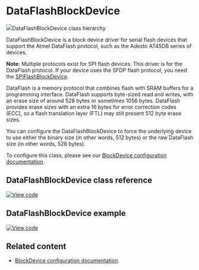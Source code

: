 # DataFlashBlockDevice

<span class="images">![](http://os.mbed.com/docs/development/mbed-os-api-doxy/class_data_flash_block_device.png)<span>DataFlashBlockDevice class hierarchy</span></span>

DataFlashBlockDevice is a block device driver for serial flash devices that support the Atmel DataFlash protocol, such as the Adesto AT45DB series of devices.

<span class="notes">**Note:** Multiple protocols exist for SPI flash devices. This driver is for the DataFlash protocol. If your device uses the SFDP flash protocol, you need the [SPIFlashBlockDevice](../apis/spi-flash-block-device.html).</span>

DataFlash is a memory protocol that combines flash with SRAM buffers for a programming interface. DataFlash supports byte-sized read and writes, with an erase size of around 528 bytes or sometimes 1056 bytes. DataFlash provides erase sizes with an extra 16 bytes for error correction codes (ECC), so a flash translation layer (FTL) may still present 512 byte erase sizes.

You can configure the DataFlashBlockDevice to force the underlying device to use either the binary size (in other words, 512 bytes) or the raw DataFlash size (in other words, 528 bytes).

To configure this class, please see our [BlockDevice configuration documentation](../apis/data-options-and-config.html).

## DataFlashBlockDevice class reference

[![View code](https://www.mbed.com/embed/?type=library)](https://os.mbed.com/docs/mbed-os/development/mbed-os-api-doxy/class_data_flash_block_device.html)

## DataFlashBlockDevice example

[![View code](https://www.mbed.com/embed/?url=https://github.com/ARMmbed/mbed-os-snippet-DataFlashBlockDevice/tree/v6.7)](https://github.com/ARMmbed/mbed-os-snippet-DataFlashBlockDevice/blob/v6.7/main.cpp)

## Related content

- [BlockDevice configuration documentation](../apis/data-options-and-config.html).
